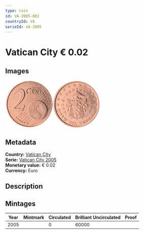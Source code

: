 ```yaml
---
type: coin
id: VA-2005-002
countryId: VA
serieId: VA-2005
---
```


# Vatican City € 0.02

## Images

<img src="../../../Images/common-2002-002.webp" height="150" alt="Front image"><img src="Images/vatican city-2005-002.webp" height="150" alt="Back image">

## Metadata

**Country:** [Vatican City](../index.md)\
**Serie:** [Vatican City 2005](index.md)\
**Monetary value:** € 0.02\
**Currency:** Euro

## Description


## Mintages

| Year | Mintmark | Circulated | Brilliant Uncirculated | Proof |
| ---- | -------- | ---------- | ---------------------- | ----- |
| 2005 |  | 0| 60000 |  |
